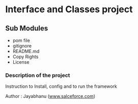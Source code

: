 # Interface and Classes project

## Sub Modules
 
 * pom file
 * gitignore
 * README.md
 * Copy Rights
 * License 
 

### Description of the project

Instruction to Install, config and to run the framework

Author : 
Jayabhanu (www.salceforce.com)
